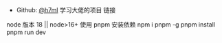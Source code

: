 - Github: [@h7ml](https://github.com/h7ml) 学习大佬的项目 链接

node 版本 18 || node>16+
使用 pnpm 安装依赖
npm i pnpm -g
pnpm install
pnpm run dev
